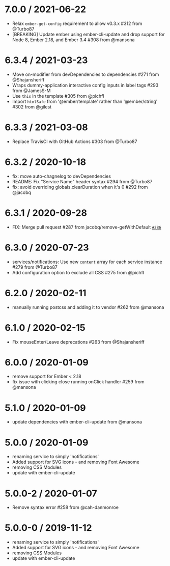 7.0.0 / 2021-06-22
==================

  * Relax `ember-get-config` requirement to allow v0.3.x #312 from @Turbo87
  * [BREAKING] Update ember using ember-cli-update and drop support for Node 8, Ember 2.18, and Ember 3.4 #308 from @mansona

6.3.4 / 2021-03-23
==================

  * Move on-modifier from devDependencies to dependencies  #271 from @Shajansheriff
  * Wraps dummy-application interactive config inputs in label tags #293 from @JamesS-M
  * Use `this` in the template #305 from @pichfl
  * Import `htmlSafe` from '@ember/template' rather than '@ember/string' #302 from @gilest

6.3.3 / 2021-03-08
==================

  * Replace TravisCI with GitHub Actions #303 from @Turbo87

6.3.2 / 2020-10-18
==================

  * fix: move auto-chagnelog to devDependencies
  * README: Fix "Service Name" header syntax #294 from @Turbo87
  * fix: avoid overriding globals.clearDuration when it's 0 #292 from @jacobq

6.3.1 / 2020-09-28
==================

  * FIX: Merge pull request #287 from jacobq/remove-getWithDefault [`#286`](https://github.com/mansona/ember-cli-notifications/issues/286)

6.3.0 / 2020-07-23
==================

  * services/notifications: Use new `content` array for each service instance #279 from @Turbo87
  * Add configuration option to exclude all CSS #275 from @pichfl

6.2.0 / 2020-02-11
==================

  * manually running postcss and adding it to vendor #262 from @mansona

6.1.0 / 2020-02-15
==================

  * Fix mouseEnter/Leave deprecations #263 from @Shajansheriff

6.0.0 / 2020-01-09
==================

  * remove support for Ember < 2.18
  * fix issue with clicking close running onClick handler #259 from @mansona

5.1.0 / 2020-01-09
==================

  * update dependencies with ember-cli-update from @mansona

5.0.0 / 2020-01-09
==================
  * renaming service to simply 'notifications'
  * Added support for SVG icons - and removing Font Awesome
  * removing CSS Modules
  * update with ember-cli-update

5.0.0-2 / 2020-01-07
==================

  * Remove syntax error #258 from @cah-danmonroe

5.0.0-0 / 2019-11-12
==================

  * renaming service to simply 'notifications'
  * Added support for SVG icons - and removing Font Awesome
  * removing CSS Modules
  * update with ember-cli-update

